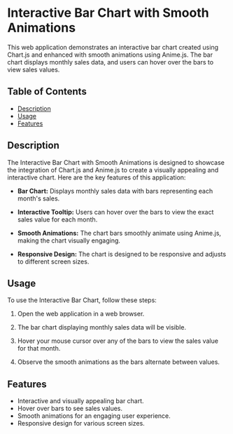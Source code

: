 # Interactive Bar Chart with Smooth Animations

This web application demonstrates an interactive bar chart created using Chart.js and enhanced with smooth animations using Anime.js. The bar chart displays monthly sales data, and users can hover over the bars to view sales values.

## Table of Contents

- [Description](#description)
- [Usage](#usage)
- [Features](#features)


## Description

The Interactive Bar Chart with Smooth Animations is designed to showcase the integration of Chart.js and Anime.js to create a visually appealing and interactive chart. Here are the key features of this application:

- **Bar Chart:** Displays monthly sales data with bars representing each month's sales.

- **Interactive Tooltip:** Users can hover over the bars to view the exact sales value for each month.

- **Smooth Animations:** The chart bars smoothly animate using Anime.js, making the chart visually engaging.

- **Responsive Design:** The chart is designed to be responsive and adjusts to different screen sizes.

## Usage

To use the Interactive Bar Chart, follow these steps:

1. Open the web application in a web browser.

2. The bar chart displaying monthly sales data will be visible.

3. Hover your mouse cursor over any of the bars to view the sales value for that month.

4. Observe the smooth animations as the bars alternate between values.

## Features

- Interactive and visually appealing bar chart.
- Hover over bars to see sales values.
- Smooth animations for an engaging user experience.
- Responsive design for various screen sizes.

